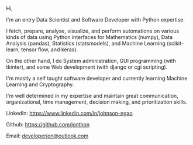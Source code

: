 Hi,
 
I'm an entry Data Scientist and Software Developer with Python expertise.

I fetch, prepare, analyse, visualize, and perform automations on various kinds of data using Python interfaces for Mathematics (numpy), Data Analysis (pandas), Statistics (statsmodels), and Machine Learning (scikit-learn, tensor flow, and keras).

On the other hand, I do System administration, GUI programming (with tkinter), and some Web development (with django or cgi scripting).

I'm mostly a self taught software developer and currently learning Machine Learning and Cryptography.

I'm well determined in my expertise and maintain great communication, organizational, time management, decision making, and prioritization skills.

LinkedIn: https://www.linkedin.com/in/johnson-ngao

Github: https://github.com/jonthon

Email: developerjon@outlook.com
